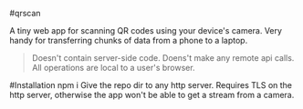 #qrscan

A tiny web app for scanning QR codes using your device's camera. Very handy for transferring chunks of data from a phone to a laptop.

>Doesn't contain server-side code.
>Doens't make any remote api calls.
>All operations are local to a user's browser.


#Installation
npm i
Give the repo dir to any http server.
Requires TLS on the http server, otherwise the app won't be able to get a stream from a camera.
